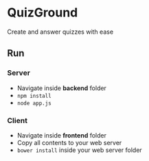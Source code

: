 # QuizGround
Create and answer quizzes with ease

## Run

### Server

- Navigate inside **backend** folder
- `npm install`
- `node app.js`

### Client

- Navigate inside **frontend** folder
- Copy all contents to your web server
- `bower install` inside your web server folder
